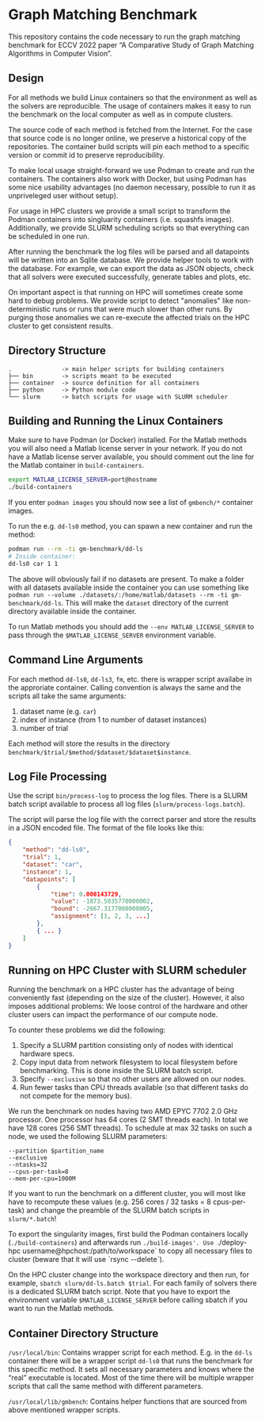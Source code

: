 # Graph Matching Benchmark

This repository contains the code necessary to run the graph matching benchmark
for ECCV 2022 paper “A Comparative Study of Graph Matching Algorithms in
Computer Vision”.


## Design

For all methods we build Linux containers so that the environment as well as
the solvers are reproducible. The usage of containers makes it easy to run the
benchmark on the local computer as well as in compute clusters.

The source code of each method is fetched from the Internet. For the case that
source code is no longer online, we preserve a historical copy of the
repositories. The container build scripts will pin each method to a specific
version or commit id to preserve reproducibility.

To make local usage straight-forward we use Podman to create and run the
containers. The containers also work with Docker, but using Podman has some
nice usability advantages (no daemon necessary, possible to run it as
unpriveleged user without setup).

For usage in HPC clusters we provide a small script to transform the Podman
containers into singluarity containers (i.e. squashfs images). Additionally, we
provide SLURM scheduling scripts so that everything can be scheduled in one
run.

After running the benchmark the log files will be parsed and all datapoints
will be written into an Sqlite database. We provide helper tools to work with
the database. For example, we can export the data as JSON objects, check that
all solvers were executed successfully, generate tables and plots, etc.

On important aspect is that running on HPC will sometimes create some hard to
debug problems. We provide script to detect "anomalies" like non-deterministic
runs or runs that were much slower than other runs. By purging those anomalies
we can re-execute the affected trials on the HPC cluster to get consistent
results.


## Directory Structure

```
.              -> main helper scripts for building containers
├── bin        -> scripts meant to be executed
├── container  -> source definition for all containers
├── python     -> Python module code
└── slurm      -> batch scripts for usage with SLURM scheduler
```


## Building and Running the Linux Containers

Make sure to have Podman (or Docker) installed. For the Matlab methods you will
also need a Matlab license server in your network. If you do not have a Matlab
license server available, you should comment out the line for the Matlab
container in `build-containers`.

```sh
export MATLAB_LICENSE_SERVER=port@hostname
./build-containers
```

If you enter `podman images` you should now see a list of `gmbench/*` container
images.

To run the e.g. `dd-ls0` method, you can spawn a new container and run the
method:

```sh
podman run --rm -ti gm-benchmark/dd-ls
# Inside container:
dd-ls0 car 1 1
```

The above will obviously fail if no datasets are present. To make a folder with
all datasets available inside the container you can use something like `podman
run --volume ./datasets/:/home/matlab/datasets --rm -ti gm-benchmark/dd-ls`.
This will make the `dataset` directory of the current directory available
inside the container.

To run Matlab methods you should add the `--env MATLAB_LICENSE_SERVER` to pass
through the `$MATLAB_LICENSE_SERVER` environment variable.


## Command Line Arguments

For each method `dd-ls0`, `dd-ls3`, `fm`, etc. there is wrapper script
availabe in the approriate container. Calling convention is always the same and
the scripts all take the same arguments:

1. dataset name (e.g. `car`)
2. index of instance (from 1 to number of dataset instances)
3. number of trial

Each method will store the results in the directory
`benchmark/$trial/$method/$dataset/$dataset$instance`.


## Log File Processing

Use the script `bin/process-log` to process the log files. There is a SLURM
batch script available to process all log files (`slurm/process-logs.batch`).

The script will parse the log file with the correct parser and store the
results in a JSON encoded file. The format of the file looks like this:

```json
{
    "method": "dd-ls0",
    "trial": 1,
    "dataset": "car",
    "instance": 1,
    "datapoints": [
        {
            "time": 0.000143729,
            "value": -1873.5035770000002,
            "bound": -2667.3177000000005,
            "assignment": [1, 2, 3, ...]
        },
        { ... }
    ]
}
```


## Running on HPC Cluster with SLURM scheduler

Running the benchmark on a HPC cluster has the advantage of being conveniently
fast (depending on the size of the cluster). However, it also imposes
additional problems: We loose control of the hardware and other cluster users
can impact the performance of our compute node.

To counter these problems we did the following:

1. Specify a SLURM partition consisting only of nodes with identical hardware
   specs.
2. Copy input data from network filesystem to local filesystem before
   benchmarking. This is done inside the SLURM batch script.
3. Specify `--exclusive` so that no other users are allowed on our nodes.
4. Run fewer tasks than CPU threads available (so that different tasks do not
   compete for the memory bus).

We run the benchmark on nodes having two AMD EPYC 7702 2.0 GHz processor. One
processor has 64 cores (2 SMT threads each). In total we have 128 cores (256
SMT threads). To schedule at max 32 tasks on such a node, we used the following
SLURM parameters:

```
--partition $partition_name
--exclusive
--ntasks=32
--cpus-per-task=8
--mem-per-cpu=1000M
```

If you want to run the benchmark on a different cluster, you will most like
have to recompute these values (e.g. 256 cores / 32 tasks = 8 cpus-per-task)
and change the preamble of the SLURM batch scripts in `slurm/*.batch`!

To export the singularity images, first build the Podman containers locally
(`./build-containers`) and afterwards run `./build-images'. Use `./deploy-hpc
username@hpchost:/path/to/workspace` to copy all necessary files to cluster
(beware that it will use ˋrsync --deleteˋ).

On the HPC cluster change into the workspace directory and then run, for
example, `sbatch slurm/dd-ls.batch $trial`. For each family of solvers there is
a dedicated SLURM batch script. Note that you have to export the environment
variable `$MATLAB_LICENSE_SERVER` before calling sbatch if you want to run the
Matlab methods.


## Container Directory Structure

`/usr/local/bin`: Contains wrapper script for each method. E.g. in the `dd-ls`
container there will be a wrapper script `dd-ls0` that runs the benchmark for
this specific method. It sets all necessary parameters and knows where the
“real” executable is located. Most of the time there will be multiple wrapper
scripts that call the same method with different parameters.

`/usr/local/lib/gmbench`: Contains helper functions that are sourced from above
mentioned wrapper scripts.
